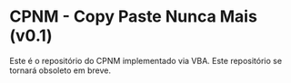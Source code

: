 CPNM - Copy Paste Nunca Mais (v0.1)
====

Este é o repositório do CPNM implementado via VBA.
Este repositório se tornará obsoleto em breve.
